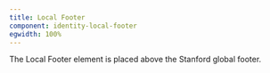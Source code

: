 ```yaml
---
title: Local Footer
component: identity-local-footer
egwidth: 100%
---
```

The Local Footer element is placed above the Stanford global footer.
